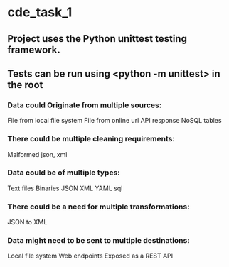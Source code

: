 # cde_task_1

## Project uses the Python unittest testing framework. 
## Tests can be run using <python -m unittest> in the root


### Data could Originate from multiple sources:
File from local file system
File from online url
API response
NoSQL tables


### There could be multiple cleaning requirements:
Malformed json, xml


### Data could be of multiple types:
Text files
Binaries
JSON
XML
YAML
sql

### There could be a need for multiple transformations:
JSON to XML



### Data might need to be sent to multiple destinations:
Local file system
Web endpoints
Exposed as a REST API
